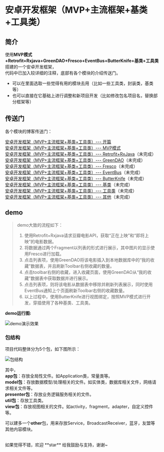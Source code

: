 # 安卓开发框架（MVP+主流框架+基类+工具类）

## 简介

使用**MVP模式+Retrofit+Rxjava+GreenDAO+Fresco+EventBus+ButterKnife+基类+工具类**搭建的一个安卓开发框架，<br>
代码中已加入较详细的注释，底部有各个模块的介绍传送门。

- 可以在里面选取一些觉得有用的模块去用（比如一些工具类，封装类，基类等）
- 也可以直接在它基础上进行调整和新项目开发（比如修改包名项目名，替换部分框架等）

## 传送门

各个模块的博客传送门：

[安卓开发框架（MVP+主流框架+基类+工具类）--- 开篇](http://blog.csdn.net/ljy_programmer/article/details/78180445)<br>
[安卓开发框架（MVP+主流框架+基类+工具类）--- MVP模式](http://blog.csdn.net/ljy_programmer/article/details/78187499)<br>
[安卓开发框架（MVP+主流框架+基类+工具类）--- Retrofit+RxJava](http:sdf)（未完成）<br>
[安卓开发框架（MVP+主流框架+基类+工具类）--- GreenDAO](http:sdf)（未完成）<br>
[安卓开发框架（MVP+主流框架+基类+工具类）--- Fresco](http:sdf)（未完成）<br>
[安卓开发框架（MVP+主流框架+基类+工具类）--- EventBus](http:sdf)（未完成）<br>
[安卓开发框架（MVP+主流框架+基类+工具类）--- ButterKnife](http:sdf)（未完成）<br>
[安卓开发框架（MVP+主流框架+基类+工具类）--- 基类](http:sdf)（未完成）<br>
[安卓开发框架（MVP+主流框架+基类+工具类）--- 工具类](http:sdf)（未完成）<br>
[安卓开发框架（MVP+主流框架+基类+工具类）--- 其他](http:sdf)（未完成）<br>


## demo
>demo大致的流程如下：
>1. 使用Retrofit+Rxjava请求豆瓣电影API，获取“正在上映”和“即将上映”的电影数据。
>2. 将数据通过两个Fragment以列表的形式进行展示，其中图片的显示使用Fresco进行加载。
>3. 点击列表项，使用GreenDAO将该电影插入到本地数据库中的“我的收藏”数据表，并且刷新Toolbar右侧收藏的数量。
>4. 点击toolbar右侧的收藏，进入收藏页面，使用GreenDAO从“我的收藏”数据表中获取数据并进行展示。
>5. 点击列表项，则将该电影从数据表中移除并刷新列表展示，同时使用EventBus通知上个页面刷新Toolbar右侧的收藏数量。
>6. 以上过程中，使用ButterKnife进行视图绑定，按照MVP模式进行开发，穿插使用了各种基类、工具类。


**demo运行图:**

![demo演示效果](http://img.blog.csdn.net/20171009141853011?watermark/2/text/aHR0cDovL2Jsb2cuY3Nkbi5uZXQvbGp5X3Byb2dyYW1tZXI=/font/5a6L5L2T/fontsize/400/fill/I0JBQkFCMA==/dissolve/70/gravity/SouthEast)

### 包结构

项目代码整体分为5个包，如下图所示：

![包结构](http://img.blog.csdn.net/20171010094014110?watermark/2/text/aHR0cDovL2Jsb2cuY3Nkbi5uZXQvbGp5X3Byb2dyYW1tZXI=/font/5a6L5L2T/fontsize/400/fill/I0JBQkFCMA==/dissolve/70/gravity/SouthEast)


其中，<br>
**app包**：存放全局性文件。如Application类，常量类等。<br>
**model包**：存放数据模型/处理相关的文件。如实体类，数据库相关文件，网络请求相关文件等。<br>
**presenter包**：存放业务逻辑服务相关的文件。<br>
**util包**：存放工具类。<br>
**view包**：存放视图相关的文件。如activity，fragment，adapter，自定义控件等。<br>

可以建多一个**other**包，用来存放Service，BroadcastReceiver，蓝牙，友盟等其他内容模块。<br>





<br>
如果觉得不错，欢迎 **star** 给我鼓励与支持，谢谢~
